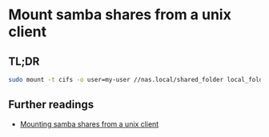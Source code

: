 # Mount samba shares from a unix client

## TL;DR

```sh
sudo mount -t cifs -o user=my-user //nas.local/shared_folder local_folder
```

## Further readings

- [Mounting samba shares from a unix client]

[mounting samba shares from a unix client]: https://wiki.samba.org/index.php/Mounting_samba_shares_from_a_unix_client
